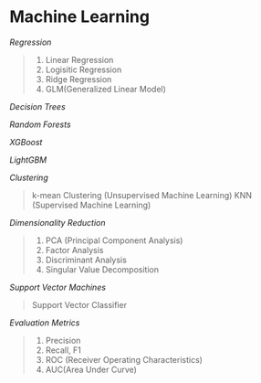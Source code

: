 # Machine Learning
*Regression*
> 1) Linear Regression
> 2) Logisitic Regression
> 3) Ridge Regression
> 4) GLM(Generalized Linear Model)

*Decision Trees*

*Random Forests*

*XGBoost*

*LightGBM*

*Clustering*
> k-mean Clustering (Unsupervised Machine Learning)
> KNN (Supervised Machine Learning)

*Dimensionality Reduction*
> 1) PCA (Principal Component Analysis)
> 2) Factor Analysis
> 3) Discriminant Analysis
> 4) Singular Value Decomposition

*Support Vector Machines*
> Support Vector Classifier

*Evaluation Metrics*
> 1) Precision
> 2) Recall, F1
> 3) ROC (Receiver Operating Characteristics)
> 4) AUC(Area Under Curve)
